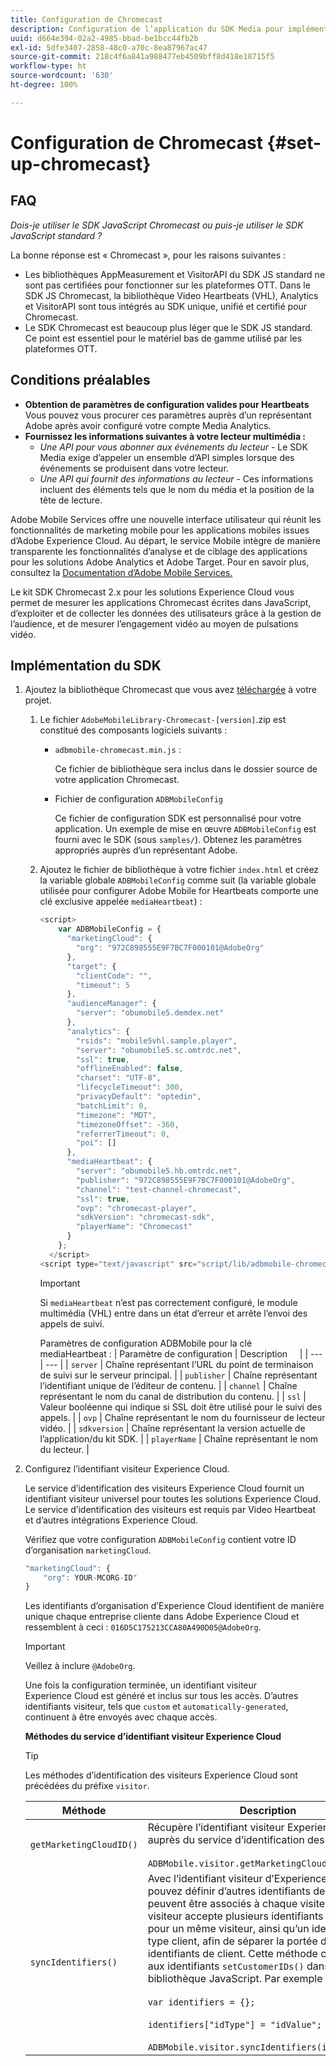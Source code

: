 ```yaml
---
title: Configuration de Chromecast
description: Configuration de l’application du SDK Media pour implémentation sur Chromecast.
uuid: d664e394-02a2-4985-bbad-be1bcc44fb2b
exl-id: 5dfe3407-2858-48c0-a70c-8ea87967ac47
source-git-commit: 218c4f6a841a988477eb4509bff8d418e18715f5
workflow-type: ht
source-wordcount: '630'
ht-degree: 100%

---
```


# Configuration de Chromecast {#set-up-chromecast}

## FAQ

_Dois-je utiliser le SDK JavaScript Chromecast ou puis-je utiliser le SDK JavaScript standard ?_

La bonne réponse est « Chromecast », pour les raisons suivantes :
* Les bibliothèques AppMeasurement et VisitorAPI du SDK JS standard ne sont pas certifiées pour fonctionner sur les plateformes OTT. Dans le SDK JS Chromecast, la bibliothèque Video Heartbeats (VHL), Analytics et VisitorAPI sont tous intégrés au SDK unique, unifié et certifié pour Chromecast.
* Le SDK Chromecast est beaucoup plus léger que le SDK JS standard. Ce point est essentiel pour le matériel bas de gamme utilisé par les plateformes OTT.

## Conditions préalables

* **Obtention de paramètres de configuration valides pour Heartbeats** Vous pouvez vous procurer ces paramètres auprès d’un représentant Adobe après avoir configuré votre compte Media Analytics.
* **Fournissez les informations suivantes à votre lecteur multimédia :**
   * *Une API pour vous abonner aux événements du lecteur* - Le SDK Media exige d’appeler un ensemble d’API simples lorsque des événements se produisent dans votre lecteur.
   * *Une API qui fournit des informations au lecteur* - Ces informations incluent des éléments tels que le nom du média et la position de la tête de lecture.

Adobe Mobile Services offre une nouvelle interface utilisateur qui réunit les fonctionnalités de marketing mobile pour les applications mobiles issues d’Adobe Experience Cloud. Au départ, le service Mobile intègre de manière transparente les fonctionnalités d’analyse et de ciblage des applications pour les solutions Adobe Analytics et Adobe Target. Pour en savoir plus, consultez la [Documentation d’Adobe Mobile Services.](https://docs.adobe.com/content/help/fr-FR/mobile-services/using/home.html)

Le kit SDK Chromecast 2.x pour les solutions Experience Cloud vous permet de mesurer les applications Chromecast écrites dans JavaScript, d’exploiter et de collecter les données des utilisateurs grâce à la gestion de l’audience, et de mesurer l’engagement vidéo au moyen de pulsations vidéo.

## Implémentation du SDK

1. Ajoutez la bibliothèque Chromecast que vous avez [téléchargée](/help/sdk-implement/download-sdks.md#download-2x-sdks) à votre projet.

   1. Le fichier `AdobeMobileLibrary-Chromecast-[version]`.zip est constitué des composants logiciels suivants :

      * `adbmobile-chromecast.min.js` :

         Ce fichier de bibliothèque sera inclus dans le dossier source de votre application Chromecast.

      * Fichier de configuration `ADBMobileConfig`

         Ce fichier de configuration SDK est personnalisé pour votre application. Un exemple de mise en œuvre `ADBMobileConfig` est fourni avec le SDK (sous `samples/`). Obtenez les paramètres appropriés auprès d’un représentant Adobe.
   1. Ajoutez le fichier de bibliothèque à votre fichier `index.html` et créez la variable globale `ADBMobileConfig` comme suit (la variable globale utilisée pour configurer Adobe Mobile for Heartbeats comporte une clé exclusive appelée `mediaHeartbeat`) :

      ```js
      <script>
          var ADBMobileConfig = {
            "marketingCloud": {
              "org": "972C898555E9F7BC7F000101@AdobeOrg"
            },
            "target": {
              "clientCode": "",
              "timeout": 5
            },
            "audienceManager": {
              "server": "obumobile5.demdex.net"
            },
            "analytics": {
              "rsids": "mobile5vhl.sample.player",
              "server": "obumobile5.sc.omtrdc.net",
              "ssl": true,
              "offlineEnabled": false,
              "charset": "UTF-8",
              "lifecycleTimeout": 300,
              "privacyDefault": "optedin",
              "batchLimit": 0,
              "timezone": "MDT",
              "timezoneOffset": -360,
              "referrerTimeout": 0,
              "poi": []
            },
            "mediaHeartbeat": {
              "server": "obumobile5.hb.omtrdc.net",
              "publisher": "972C898555E9F7BC7F000101@AdobeOrg",
              "channel": "test-channel-chromecast",
              "ssl": true,
              "ovp": "chromecast-player",
              "sdkVersion": "chromecast-sdk",
              "playerName": "Chromecast"
            }
          };
        </script>
      <script type="text/javascript" src="script/lib/adbmobile-chromecast.min.js"></script>
      ```

      >[!IMPORTANT]
      >
      >Si `mediaHeartbeat` n’est pas correctement configuré, le module multimédia (VHL) entre dans un état d’erreur et arrête l’envoi des appels de suivi.

      Paramètres de configuration ADBMobile pour la clé mediaHeartbeat :
   | Paramètre de configuration | Description     |
   | --- | --- |
   | `server` | Chaîne représentant l’URL du point de terminaison de suivi sur le serveur principal. |
   | `publisher` | Chaîne représentant l’identifiant unique de l’éditeur de contenu. |
   | `channel` | Chaîne représentant le nom du canal de distribution du contenu. |
   | `ssl` | Valeur booléenne qui indique si SSL doit être utilisé pour le suivi des appels. |
   | `ovp` | Chaîne représentant le nom du fournisseur de lecteur vidéo. |
   | `sdkversion` | Chaîne représentant la version actuelle de l’application/du kit SDK. |
   | `playerName` | Chaîne représentant le nom du lecteur. |


1. Configurez l’identifiant visiteur Experience Cloud.

   Le service d’identification des visiteurs Experience Cloud fournit un identifiant visiteur universel pour toutes les solutions Experience Cloud. Le service d’identification des visiteurs est requis par Video Heartbeat et d’autres intégrations Experience Cloud.

   Vérifiez que votre configuration `ADBMobileConfig` contient votre ID d’organisation `marketingCloud`.

   ```js
   "marketingCloud": {
       "org": YOUR-MCORG-ID"
   }
   ```

   Les identifiants d’organisation d’Experience Cloud identifient de manière unique chaque entreprise cliente dans Adobe Experience Cloud et ressemblent à ceci : `016D5C175213CCA80A490D05@AdobeOrg`.

   >[!IMPORTANT]
   >
   >Veillez à inclure `@AdobeOrg`.

   Une fois la configuration terminée, un identifiant visiteur Experience Cloud est généré et inclus sur tous les accès. D’autres identifiants visiteur, tels que `custom` et `automatically-generated`, continuent à être envoyés avec chaque accès.

   **Méthodes du service d’identifiant visiteur Experience Cloud**

   >[!TIP]
   >
   >Les méthodes d’identification des visiteurs Experience Cloud sont précédées du préfixe `visitor`.

   | Méthode | Description |
   | --- | --- |
   | `getMarketingCloudID()` | Récupère l’identifiant visiteur Experience Cloud auprès du service d’identification des visiteurs.  <br/><br/>`ADBMobile.visitor.getMarketingCloudID();` |
   | `syncIdentifiers()` | Avec l’identifiant visiteur d’Experience Cloud, vous pouvez définir d’autres identifiants de client qui peuvent être associés à chaque visiteur. L’API visiteur accepte plusieurs identifiants de client pour un même visiteur, ainsi qu’un identifiant de type client, afin de séparer la portée des différents identifiants de client. Cette méthode correspond aux identifiants `setCustomerIDs()` dans la bibliothèque JavaScript.  Par exemple : <br/><br/>`var identifiers = {};` <br/><br/>`identifiers["idType"] = "idValue";` <br/><br/>`ADBMobile.visitor.syncIdentifiers(identifiers);` |



<!--   **Postbacks -** For more information about configuring postbacks, see [Configure Postbacks.](https://docs.adobe.com/content/help/en/mobile-services/using/manage-app-settings-ug/configuring-app/signals.html) -->
